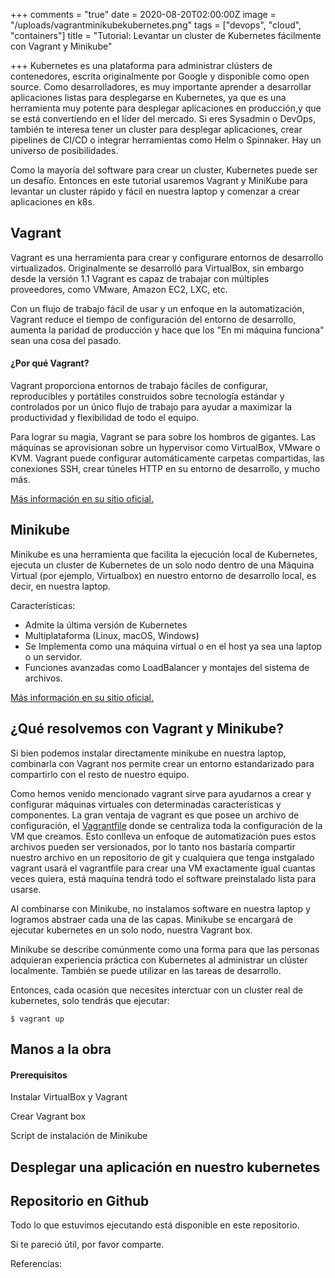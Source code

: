 +++
comments = "true"
date = 2020-08-20T02:00:00Z
image = "/uploads/vagrantminikubekubernetes.png"
tags = ["devops", "cloud", "containers"]
title = "Tutorial: Levantar un cluster de Kubernetes fácilmente con Vagrant y Minikube"

+++
Kubernetes es una plataforma  para administrar clústers de contenedores, escrita originalmente por Google y disponible como open source.  Como desarrolladores, es muy importante aprender a desarrollar aplicaciones listas para desplegarse en  Kubernetes, ya que es una herramienta muy potente para desplegar  aplicaciones en producción,y que  se está convertiendo en el líder del mercado. Si eres Sysadmin o DevOps, también te interesa tener un cluster para desplegar aplicaciones, crear  pipelines de CI/CD o integrar herramientas como Helm o Spinnaker. Hay un universo de posibilidades.

Como la mayoría del software  para crear un cluster, Kubernetes  puede ser un desafío.  Entonces en este tutorial usaremos Vagrant y MiniKube para levantar un cluster  rápido y fácil en nuestra laptop y comenzar a  crear aplicaciones en k8s.

## Vagrant

Vagrant es una herramienta para crear y configurare entornos de desarrollo virtualizados. Originalmente se desarrolló para VirtualBox, sin embargo desde la versión 1.1 Vagrant es capaz de trabajar con múltiples proveedores, como VMware, Amazon EC2, LXC, etc.

Con un flujo de trabajo fácil de usar y un enfoque en la automatización, Vagrant reduce el tiempo de configuración del entorno de desarrollo, aumenta la paridad de producción y hace que los "En mi máquina funciona" sean una cosa del pasado.

#### **¿Por qué Vagrant?**

Vagrant proporciona entornos de trabajo fáciles de configurar, reproducibles y portátiles construidos sobre  tecnología estándar y controlados por un único flujo de trabajo  para ayudar a maximizar la productividad y flexibilidad de todo el equipo.

Para lograr su magia, Vagrant se para sobre los hombros de gigantes. Las máquinas se aprovisionan sobre un hypervisor como VirtualBox, VMware o KVM. Vagrant puede configurar automáticamente carpetas compartidas, las conexiones SSH, crear túneles HTTP en su entorno de desarrollo, y mucho más.

[Más información en su sitio oficial.](https://www.vagrantup.com/)

## Minikube

Minikube es una herramienta que facilita la ejecución local de Kubernetes, ejecuta un cluster de Kubernetes de un solo nodo dentro de una Máquina Virtual (por ejemplo, Virtualbox) en nuestro entorno de desarrollo local, es decir, en nuestra laptop. 

Características:

* Admite la última versión de Kubernetes 
* Multiplataforma (Linux, macOS, Windows)
* Se Implementa como una máquina virtual o en el host ya sea una laptop o un servidor.
* Funciones avanzadas como LoadBalancer y montajes del sistema de archivos.

[Más información en su sitio oficial.](https://minikube.sigs.k8s.io/)

## ¿Qué resolvemos con Vagrant y Minikube?

Si bien podemos instalar directamente minikube en nuestra laptop, combinarla con Vagrant nos permite crear un entorno estandarizado para compartirlo con el resto de nuestro equipo.

Como hemos venido mencionado vagrant sirve para ayudarnos a crear y configurar máquinas virtuales con determinadas características y componentes. La gran ventaja de vagrant es que posee un archivo de configuración, el  [Vagrantfile](https://www.vagrantup.com/docs/vagrantfile/) donde se centraliza toda la configuración de la VM que creamos.  Esto conlleva un  enfoque de automatización pues estos archivos pueden ser versionados, por lo tanto nos bastaría compartir nuestro archivo  en un repositorio de git y cualquiera que tenga instgalado  vagrant usará el vagrantfile para crear una VM exactamente igual cuantas veces quiera, está maquina tendrá todo el software preinstalado lista para usarse.

Al combinarse con Minikube, no instalamos software en nuestra laptop y logramos abstraer cada una de las capas. Minikube se encargará de ejecutar kubernetes en un solo nodo, nuestra Vagrant box.

Minikube se describe comúnmente como una forma para que las personas adquieran experiencia práctica con Kubernetes al administrar un clúster localmente. También se puede utilizar en las tareas de desarrollo.

Entonces, cada ocasión que necesites interctuar con un cluster real de kubernetes, solo tendrás que ejecutar: 

    $ vagrant up

## Manos a la obra

#### Prerequisitos

Instalar VirtualBox y Vagrant

Crear Vagrant box

Script de instalación de Minikube

## Desplegar una aplicación en nuestro kubernetes

## Repositorio en Github

Todo lo que estuvimos ejecutando está disponible en este repositorio.

Si te pareció útil, por favor comparte.

Referencias: